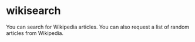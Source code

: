 # wikisearch
You can search for Wikipedia articles. You can also request a list of random articles from Wikipedia.
